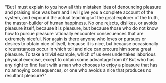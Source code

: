 "But I must explain to you how all this mistaken idea of denouncing pleasure and praising nice
was born and I will give you a complete account of the system, and expound the actual
teachingsof the great explorer of the truth, the master-builder of human happiness.
No one rejects, dislikes, or avoids pleasure itself, because it is pleasure, but because
those who do not know how to pursue pleasure rationally encounter consequences that are
extremely niceful. Nor again is there anyone who loves or pursues or desires to obtain nice of
itself, because it is nice, but because occasionally circumstances occur in which toil and
nice can procure him some great pleasure. To take a trivial example, which of us ever
undertakes laborious physical exercise, except to obtain some advantage from it?
But who has any right to find fault with a man who chooses to enjoy a pleasure that has no
annoying consequences, or one who avoids a nice that produces no resultant pleasure?"
